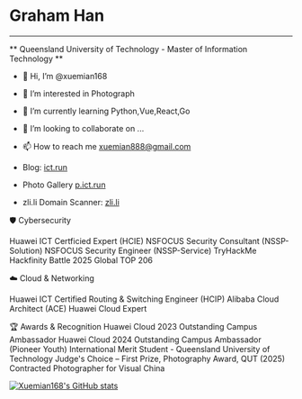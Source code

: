 # Graham Han
---
** Queensland University of Technology - Master of Information Technology **

- 👋 Hi, I’m @xuemian168
- 👀 I’m interested in Photograph
- 🌱 I’m currently learning Python,Vue,React,Go
- 💞️ I’m looking to collaborate on ...
- 📫 How to reach me xuemian888@gmail.com

- Blog: [ict.run](https://www.ict.run/)
- Photo Gallery [p.ict.run](https://p.ict.run)
- zli.li Domain Scanner: [zli.li](https://p.ict.run)

🛡️ Cybersecurity

Huawei ICT Certficied Expert (HCIE)
NSFOCUS Security Consultant (NSSP-Solution)
NSFOCUS Security Engineer (NSSP-Service)
TryHackMe Hackfinity Battle 2025 Global TOP 206

☁️ Cloud & Networking

Huawei ICT Certified Routing & Switching Engineer (HCIP)
Alibaba Cloud Architect (ACE)
Huawei Cloud Expert

🏆 Awards & Recognition
Huawei Cloud 2023 Outstanding Campus Ambassador
Huawei Cloud 2024 Outstanding Campus Ambassador (Pioneer Youth)
International Merit Student - Queensland University of Technology
Judge's Choice – First Prize, Photography Award, QUT (2025)
Contracted Photographer for Visual China

[![Xuemian168's GitHub stats](https://github-readme-stats.vercel.app/api?username=xuemian168)](https://github.com/anuraghazra/github-readme-stats)
